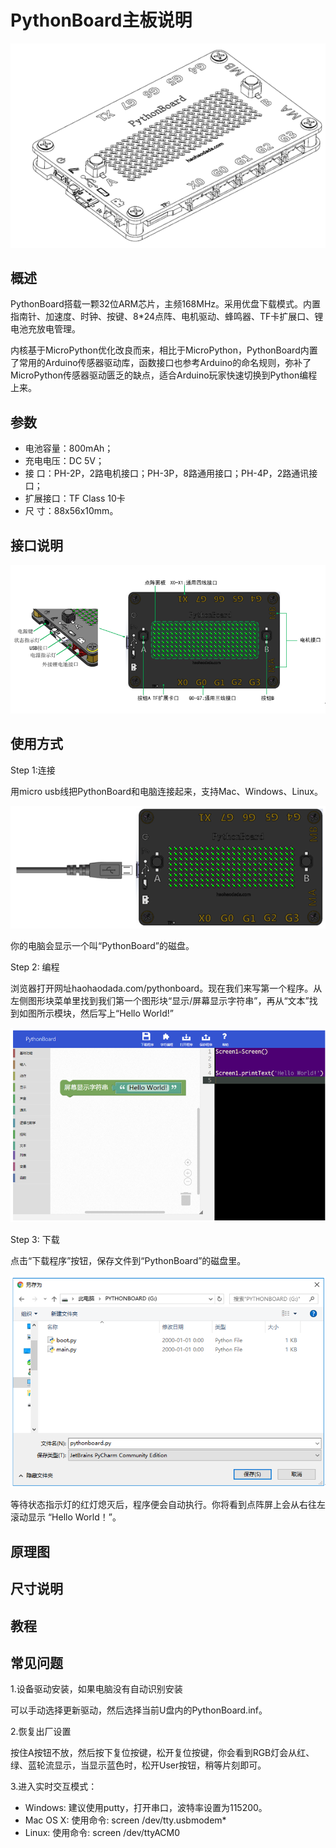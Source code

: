 # PythonBoard主板说明  
![](./images/a.PNG)

## 概述
PythonBoard搭载一颗32位ARM芯片，主频168MHz。采用优盘下载模式。内置指南针、加速度、时钟、按键、8*24点阵、电机驱动、蜂鸣器、TF卡扩展口、锂电池充放电管理。

内核基于MicroPython优化改良而来，相比于MicroPython，PythonBoard内置了常用的Arduino传感器驱动库，函数接口也参考Arduino的命名规则，弥补了MicroPython传感器驱动匮乏的缺点，适合Arduino玩家快速切换到Python编程上来。

## 参数
* 电池容量：800mAh；
* 充电电压：DC 5V；
* 接    口：PH-2P，2路电机接口；PH-3P，8路通用接口；PH-4P，2路通讯接口；
* 扩展接口：TF Class 10卡
* 尺    寸：88x56x10mm。


## 接口说明
![](./images/b.PNG)

## 使用方式
Step 1:连接

用micro usb线把PythonBoard和电脑连接起来，支持Mac、Windows、Linux。

![](./images/c.PNG)

你的电脑会显示一个叫“PythonBoard”的磁盘。

Step 2: 编程

浏览器打开网址haohaodada.com/pythonboard。现在我们来写第一个程序。从左侧图形块菜单里找到我们第一个图形块“显示/屏幕显示字符串”，再从“文本”找到如图所示模块，然后写上“Hello World!”

![](./images/d.PNG)

Step 3: 下载

点击“下载程序”按钮，保存文件到“PythonBoard”的磁盘里。

![](./images/e.PNG)

等待状态指示灯的红灯熄灭后，程序便会自动执行。你将看到点阵屏上会从右往左滚动显示 “Hello World！”。

## 原理图

## 尺寸说明

## 教程

## 常见问题
1.设备驱动安装，如果电脑没有自动识别安装

可以手动选择更新驱动，然后选择当前U盘内的PythonBoard.inf。

2.恢复出厂设置

按住A按钮不放，然后按下复位按键，松开复位按键，你会看到RGB灯会从红、绿、蓝轮流显示，当显示蓝色时，松开User按钮，稍等片刻即可。


3.进入实时交互模式：

- Windows: 建议使用putty，打开串口，波特率设置为115200。
- Mac OS X: 使用命令: screen /dev/tty.usbmodem*
- Linux: 使用命令: screen /dev/ttyACM0